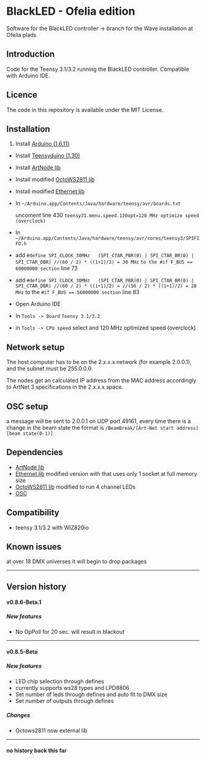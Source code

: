 # BlackLED - Ofelia edition
Software for the BlackLED controller  -> branch for the Wave installation at Ofelia plads

## Introduction
Code for the Teensy 3.1/3.2 running the BlackLED controller. Compatible with Arduino IDE.

## Licence
The code in this repository is available under the MIT License.

## Installation
1. Install [Arduino (1.6.11)](https://www.arduino.cc/en/Main/OldSoftwareReleases#previous)
- Install [Teensyduino (1.30)](https://www.pjrc.com/teensy/td_download.html)
- Install [ArtNode lib](https://github.com/vertigo-dk/ArtNode)
- Install modified [OctoWS2811 lib](https://github.com/alex-Arc/OctoWS2811)
- Install modified [Ethernet lib](https://github.com/alex-Arc/Ethernet/tree/Selectable-socket-number)
- In ```~/Arduino.app/Contents/Java/hardware/teensy/avr/boards.txt```

	uncoment line 430 ```teensy31.menu.speed.120opt=120 MHz optimize speed (overclock)```
- In ```~/Arduino.app/Contents/Java/hardware/teensy/avr/cores/teensy3/SPIFIFO.h```
 - add ```#define SPI_CLOCK_30MHz   (SPI_CTAR_PBR(0) | SPI_CTAR_BR(0) | SPI_CTAR_DBR) //(60 / 2) * ((1+1)/2) = 30 MHz``` ```to the #if F_BUS == 60000000 section``` line 73
 - add ```#define SPI_CLOCK_30MHz   (SPI_CTAR_PBR(0) | SPI_CTAR_BR(0) | SPI_CTAR_DBR) //(60 / 2) * ((1+1)/2) = //(56 / 2) * ((1+1)/2) = 28 MHz``` to the ```#if F_BUS == 56000000 section``` line 83

- Open Arduino IDE
 - In ```Tools -> Board```  ```Teensy 3.1/3.2```
 - in ```Tools -> CPU speed``` select
	and 120 MHz optimized speed (overclock)

## Network setup
The host computer has to be on the 2.x.x.x network (for example 2.0.0.1), and the subnet must be 255.0.0.0.

The nodes get an calculated IP address from the MAC address accordingly to ArtNet 3 specifications in the 2.x.x.x space.

## OSC setup
a message will be sent to 2.0.0.1 on UDP port 49161, every time there is a change in the beam state
the format is ```/BeamBreak/[Art-Net start address] [beam state(0-1)]```

## Dependencies
- [ArtNode lib](https://github.com/vertigo-dk/ArtNode)
- [Ethernet lib](https://github.com/alex-Arc/Ethernet/tree/Selectable-socket-number)
	modified version with that uses only 1 socket at full memory size
- [OctoWS2811 lib](https://github.com/alex-Arc/OctoWS2811) modified to run 4 channel LEDs
- [OSC](https://github.com/CNMAT/OSC)


## Compatibility
- teensy 3.1/3.2 with WIZ820io

## Known issues
at over 18 DMX universes it will begin to drop packages

---

## Version history

#### v0.8.6-Beta.1
##### New features
- No OpPoll for 20 sec. will result in blackout

---

#### v0.8.5-Beta
##### New features
- LED chip selection through defines
 - currently supports ws28 types and LPD8806
- Set number of leds through defines and auto fit to DMX size
- Set number of outputs through defines

##### Changes
- Octows2811 now external lib

---

#### no history back this far
